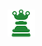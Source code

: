![Epic chess game](https://raw.githubusercontent.com/timburgan/timburgan/master/chess_images/q.png)
